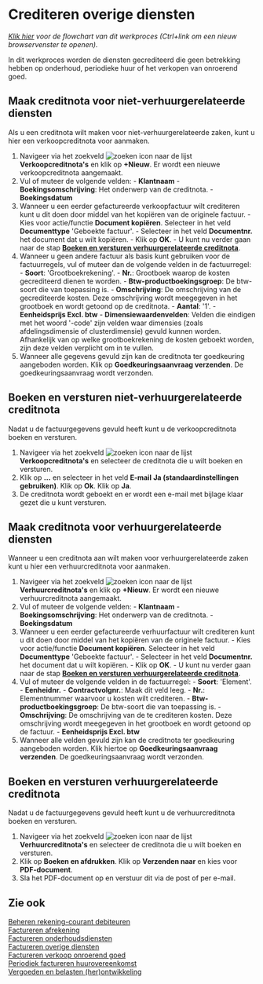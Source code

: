 # Crediteren overige diensten

*[Klik hier](https://cegeka-dsabestpracticeprocessen.mavimcloud.com//Portal/code?id=6a8&view=Chart&maximize=true) voor de flowchart van dit werkproces (Ctrl+link om een nieuw browservenster te openen).*

In dit werkproces worden de diensten gecrediteerd die geen betrekking hebben op onderhoud, periodieke huur of het verkopen van onroerend goed.

## Maak creditnota voor niet-verhuurgerelateerde diensten

Als u een creditnota wilt maken voor niet-verhuurgerelateerde zaken, kunt u hier een verkoopcreditnota voor aanmaken. 

1. Navigeer via het zoekveld ![zoeken icon](/assets/images/zoeken.png "zoeken icon") naar de lijst **Verkoopcreditnota's** en klik op **+Nieuw**. Er wordt een nieuwe verkoopcreditnota aangemaakt. 
2. Vul of muteer de volgende velden:
               - **Klantnaam**
               - **Boekingsomschrijving**: Het onderwerp van de creditnota.
               - **Boekingsdatum**
3. Wanneer u een eerder gefactureerde verkoopfactuur wilt crediteren kunt u dit doen door middel van het kopiëren van de originele factuur. 
               - Kies voor actie/functie **Document kopiëren**. Selecteer in het veld **Documenttype** 'Geboekte factuur'. 
               - Selecteer in het veld **Documentnr.** het document dat u wilt kopiëren. 
               - Klik op **OK**. 
               - U kunt nu verder gaan naar de stap **[Boeken en versturen verhuurgerelateerde creditnota](#Boeken-en-versturen-verhuurgerelateerde-creditnota)**.
4. Wanneer u geen andere factuur als basis kunt gebruiken voor de factuurregels, vul of muteer dan de volgende velden in de factuurregel:
               - **Soort**: 'Grootboekrekening'.
               - **Nr.**: Grootboek waarop de kosten gecrediteerd dienen te worden. 
               - **Btw-productboekingsgroep**: De btw-soort die van toepassing is.
               - **Omschrijving**: De omschrijving van de gecrediteerde kosten. Deze omschrijving wordt meegegeven in het grootboek en wordt getoond op de creditnota. 
               - **Aantal**: '1'.
               - **Eenheidsprijs Excl. btw**
               - **Dimensiewaardenvelden**: Velden die eindigen met het woord '-code' zijn velden waar dimensies (zoals afdelingsdimensie of clusterdimensie) gevuld kunnen worden. Afhankelijk van op welke grootboekrekening de kosten geboekt worden, zijn deze velden verplicht om in te vullen.
5. Wanneer alle gegevens gevuld zijn kan de creditnota ter goedkeuring aangeboden worden. Klik op **Goedkeuringsaanvraag verzenden**. De goedkeuringsaanvraag wordt verzonden.
               
## Boeken en versturen niet-verhuurgerelateerde creditnota

Nadat u de factuurgegevens gevuld heeft kunt u de verkoopcreditnota boeken en versturen. 

1. Navigeer via het zoekveld ![zoeken icon](/assets/images/zoeken.png "zoeken icon") naar de lijst **Verkoopcreditnota's** en selecteer de creditnota die u wilt boeken en versturen.  
2. Klik op **...** en selecteer in het veld **E-mail** **Ja (standaardinstellingen gebruiken)**. Klik op **Ok**. Klik op **Ja**. 
3. De creditnota wordt geboekt en er wordt een e-mail met bijlage klaar gezet die u kunt versturen. 

## Maak creditnota voor verhuurgerelateerde diensten

Wanneer u een creditnota aan wilt maken voor verhuurgerelateerde zaken kunt u hier een verhuurcreditnota voor aanmaken. 

1. Navigeer via het zoekveld ![zoeken icon](/assets/images/zoeken.png "zoeken icon") naar de lijst **Verhuurcreditnota's** en klik op **+Nieuw**. Er wordt een nieuwe verhuurcreditnota aangemaakt. 
2. Vul of muteer de volgende velden:
               - **Klantnaam**
               - **Boekingsomschrijving**: Het onderwerp van de creditnota.
               - **Boekingsdatum**
3. Wanneer u een eerder gefactureerde verhuurfactuur wilt crediteren kunt u dit doen door middel van het kopiëren van de originele factuur. 
               - Kies voor actie/functie **Document kopiëren**. Selecteer in het veld **Documenttype** 'Geboekte factuur'. 
               - Selecteer in het veld **Documentnr.** het document dat u wilt kopiëren. 
               - Klik op **OK**. 
               - U kunt nu verder gaan naar de stap **[Boeken en versturen verhuurgerelateerde creditnota](#Boeken-en-versturen-verhuurgerelateerde-creditnota)**.
4. Vul of muteer de volgende velden in de factuurregel:
               - **Soort**: 'Element'.
               - **Eenheidnr.**
               - **Contractvolgnr.**: Maak dit veld leeg.
               - **Nr.**: Elementnummer waarvoor u kosten wilt crediteren.
               - **Btw- productboekingsgroep**: De btw-soort die van toepassing is.
               - **Omschrijving**: De omschrijving van de te crediteren kosten. Deze omschrijving wordt meegegeven in het grootboek en wordt getoond op de factuur. 
               - **Eenheidsprijs Excl. btw**
5. Wanneer alle velden gevuld zijn kan de creditnota ter goedkeuring aangeboden worden. Klik hiertoe op **Goedkeuringsaanvraag verzenden**. De goedkeuringsaanvraag wordt verzonden.

## Boeken en versturen verhuurgerelateerde creditnota

Nadat u de factuurgegevens gevuld heeft kunt u de verhuurcreditnota boeken en versturen. 

1. Navigeer via het zoekveld ![zoeken icon](/assets/images/zoeken.png "zoeken icon") naar de lijst **Verhuurcreditnota's** en selecteer de creditnota die u wilt boeken en versturen. 
1. Klik op **Boeken en afdrukken**. Klik op **Verzenden naar** en kies voor **PDF-document**. 
2. Sla het PDF-document op en verstuur dit via de post of per e-mail.

## Zie ook

[Beheren rekening-courant debiteuren](../beheren-rekening-courant-debiteuren/)  
[Factureren afrekening](../factureren-afrekening/)  
[Factureren onderhoudsdiensten](../factureren-onderhoudsdiensten/)  
[Factureren overige diensten](../factureren-overige-diensten/)  
[Factureren verkoop onroerend goed](../factureren-verkoop-onroerend-goed/)  
[Periodiek factureren huurovereenkomst](../periodiek-factureren-huurovereenkomst/)  
[Vergoeden en belasten (her)ontwikkeling](../vergoeden-en-belasten-(her)ontwikkeling/)  

